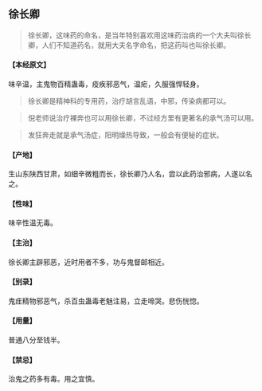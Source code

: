 ## 徐长卿

> 徐长卿，这味药的命名，是当年特别喜欢用这味药治病的一个大夫叫徐长卿，人们不知道药名，就用大夫名字命名，把这药叫也叫徐长卿。

#### 【本经原文】
味辛温，主鬼物百精蛊毒，疫疾邪恶气，温疟，久服强悍轻身。

> 徐长卿是精神科的专用药，治疗胡言乱语，中邪，传染病都可以。

> 倪老师说治疗裸奔也可以用徐长卿，不过经方里有更著名的承气汤可以用。

> 发狂奔走就是承气汤症，阳明燥热导致，一般会有便秘的症状。‍‍‍‍‍‍‍‍

#### 【产地】
生山东陕西甘肃，如细辛微粗而长，徐长卿乃人名，尝以此药治邪病，人遂以名之。
#### 【性味】
味辛性温无毒。
#### 【主治】
徐长卿主辟邪恶，近时用者不多，功与鬼督邮相近。
#### 【别录】
鬼疰精物邪恶气，杀百虫蛊毒老魅注易，立走啼哭。悲伤恍惚。
#### 【用量】
普通八分至钱半。
#### 【禁忌】
治鬼之药多有毒。用之宜慎。